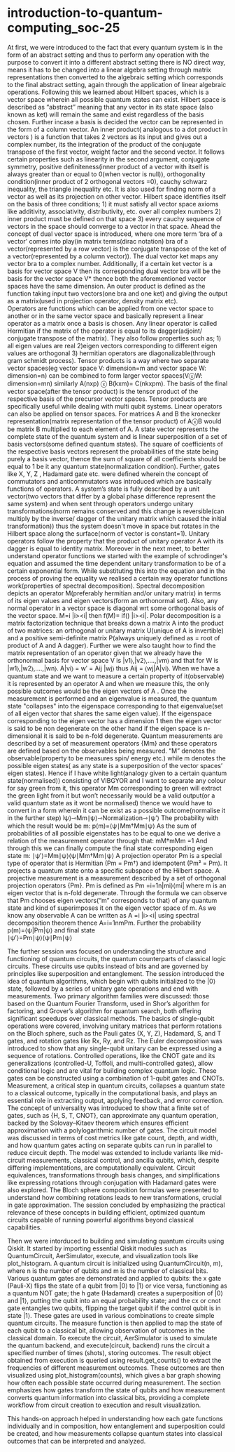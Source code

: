 # introduction-to-quantum-computing_soc-25

At first, we were introduced to the fact that every quantum system is in the form of an abstract setting and thus to perform any operation with the purpose to convert it into a different abstract setting there is NO direct way, means it has to be changed into a linear algebra setting through matrix representations then converted to the algebraic setting which corresponds to the final abstract setting, again through the application of linear algebraic operations. 
Following this we learned about Hilbert spaces, which is a vector space wherein all possible quantum states can exist. Hilbert space is described as “abstract” meaning that any vector in its state space (also known as ket) will remain the same and exist regardless of the basis chosen. Further incase a basis is decided the vector can be represented in the form of a column vector. An inner product( analogous to a dot product in vectors ) is a function that takes 2 vectors as its input and gives out a complex number, its the integration of the product of the conjugate transpose of the first vector, weight factor and the second vector. It follows certain properties such as linearity in the second argument, conjugate symmetry, positive definiteness(inner product of a vector with itself is always greater than or equal to 0(when vector is null)), orthogonality condition(inner product of 2 orthogonal vectors =0), cauchy schwarz inequality, the triangle inequality etc. It is also used for finding norm of a vector as well as its projection on other vector. 
Hilbert space identifies itself on the basis of three conditions; 1) it must satisfy all vector space axioms like additivity, associativity, distributivity, etc. over all complex numbers 2) inner product must be defined on that space 3) every cauchy sequence of vectors in the space should converge to a vector in that space. 
Ahead the concept of dual vector space is introduced, where one more term ‘bra of a vector’ comes into play(in matrix terms(dirac notation) bra of a vector(represented by a row vector) is the conjugate transpose of the ket of a vector(represented by a column vector)). The dual vector ket maps any vector bra to a complex number. Additionally, if a certain ket vector is a basis for vector space V then its corresponding dual vector bra will be the basis for the vector space V* thence both the aforementioned vector spaces have the same dimension. 
An outer product is defined as the function taking input two vectors(one bra and one ket) and giving the output as a matrix(used in projection operator, density matrix etc).  
Operators are functions which can be applied from one vector space to another or in the same vector space and basically represent a linear operator as a matrix once a basis is chosen. Any linear operator is called Hermitian if the matrix of the operator is equal to its dagger(adjoint/ conjugate transpose of the matrix). They also follow properties such as; 1) all eigen values are real 2)eigen vectors corresponding to different eigen values are orthogonal 3) hermitian operators are diagonalizable(through gram schmidt process).
Tensor products is a way where two separate vector spaces(eg vector space V: dimension=m and vector space W: dimension=n) can be combined to form larger vector spaces(VⓧW: dimension=mn) similarly A(nxp) ⓧ B(kxm)= C(nkxpm). The basis of the final vector space(after the tensor product) is the tensor product of the respective basis of the precursor vector spaces. Tensor products are specifically useful while dealing with multi qubit systems. Linear operators can also be applied on tensor spaces. For matrices A and B the kronecker representation(matrix representation of the tensor product) of AⓧB would be matrix B multiplied to each element of A. 
A state vector represents the complete state of the quantum system and is linear superposition of a set of basis vectors(some defined quantum states). The square of coefficients of the respective basis vectors represent the probabilities of the state being purely a basis vector, thence the sum of square of all coefficients should be equal to 1 be it any quantum state(normalization condition). 
Further, gates like X, Y, Z , Hadamard gate  etc. were defined wherein the concept of commutators and anticommutators was introduced which are basically functions of operators.
A system’s state is fully described by a unit vector(two vectors that differ by a global phase difference represent the same system) and when sent through operators undergo unitary transformations(norm remains conserved and this change is reversible(can multiply by the inverse/ dagger of the unitary matrix which caused the initial transformation)) thus the system doesn't move in space but rotates in the Hilbert space along the surface(norm of vector is constant=1). Unitary operators follow the property that the product of unitary operator A with its dagger is equal to identity matrix.
Moreover in the next meet, to better understand operator functions we started with the example of schrodinger's equation and assumed the time dependent unitary transformation to be of a certain exponential form. While substituting this into the equation and in the process of proving the equality we realised a certain way operator functions work(properties of spectral decomposition). Spectral decomposition depicts an operator M(preferably hermitian and/or unitary matrix) in terms of its eigen values and eigen vectors(form an orthonormal set). Also, any normal operator in a vector space is diagonal wrt some orthogonal basis of the vector space.
M=i |i><i| then f(M)= if() |i><i|.
Polar decomposition is a matrix factorization technique that breaks down a matrix A into the product of two matrices: an orthogonal or unitary matrix U(unique of A is invertible) and a positive semi-definite matrix P(always uniquely defined as = root of product of A and A dagger).
Further we were also taught how to find the matrix representation of an operator given that we already have the orthonormal basis for vector space V is |v1⟩,|v2⟩,....,|vm⟩ and that for W is |w1⟩,|w2⟩,....,|wn⟩.  A|vi⟩ = w′ = Aij |wj⟩  thus Aij = ⟨wj|A|vi⟩.
When we have a quantum state and we want to measure a certain property of it(observable) it is represented by an operator A and when we measure this, the only possible outcomes would be the eigen vectors of A . Once the measurement is performed and an eigenvalue is measured, the quantum state "collapses" into the eigenspace corresponding to that eigenvalue(set of all eigen vector that shares the same eigen value). If the eigenspace corresponding to the eigen vector has a dimension 1 then the eigen vector is said to be non degenerate on the other hand if the eigen space is n-dimensional it is said to be n-fold degenerate. 
Quantum measurements are described by a set of measurement operators {Mm} and these operators are defined based on the observables being measured. “M” denotes the observable(property to be measures spin/ energy etc.) while m denotes the possible eigen states( as any state is a superposition of the vector spaces’ eigen states). Hence if I have white light(analogy given to a certain quantum state(normalised)) consisting of VIBGYOR and I want to separate any colour for say green from it, this operator Mm corresponding to green will extract the green light from it but won’t necessarily would be a valid output(or a valid quantum state as it wont be normalised) thence we would have to convert in a form wherein it can be exist as a possible outcome(normalise it in the further step)
∣ψ⟩⇾​​Mm​∣ψ⟩⇾Normalization⇾​∣ψ′⟩
The probability with which the result would be m: p(m)=⟨ψ∣Mm†​Mm​∣ψ⟩
As the sum of probabilities of all possible eigenstates has to be equal to one we derive a relation of the measurement operator through that: mM†mMm =1 
And through this we can finally compute the final state corresponding eigen state m:
 ∣ψ′⟩=Mm​∣ψ⟩⟨ψ∣Mm†​Mm​∣ψ⟩
A projection operator Pm is a special type of operator that is Hermitian (Pm = Pm†) and idempotent (Pm² = Pm). It projects a quantum state onto a specific subspace of the Hilbert space. A projective measurement is a measurement described by a set of orthogonal projection operators {Pm}. Pm is defined as Pm =i=1n|mi⟩⟨mi| where m is an eigen vector that is n-fold degenerate. Through the formula we can observe that Pm chooses eigen vectors(“m” corresponds to that) of any quantum state and kind of superimposes it on the eigen vector space of m. As we know any observable  A can be written as A =i |i><i| using spectral decomposition theorem thence A=i=1nmPm. Further the probability p(m)=⟨ψ|Pm|ψ⟩ and final state  
∣ψ′⟩=Pm​∣ψ⟩⟨ψ∣Pm​∣ψ⟩

 
The further session was focused on understanding the structure and functioning of quantum circuits, the quantum counterparts of classical logic circuits. These circuits use qubits instead of bits and are governed by principles like superposition and entanglement. The session introduced the idea of quantum algorithms, which begin with qubits initialized to the |0⟩ state, followed by a series of unitary gate operations and end with measurements. 
Two primary algorithm families were discussed: those based on the Quantum Fourier Transform, used in Shor’s algorithm for factoring, and Grover’s algorithm for quantum search, both offering significant speedups over classical methods. The basics of single-qubit operations were covered, involving unitary matrices that perform rotations on the Bloch sphere, such as the Pauli gates (X, Y, Z), Hadamard, S, and T gates, and rotation gates like Rx, Ry, and Rz. The Euler decomposition was introduced to show that any single-qubit unitary can be expressed using a sequence of rotations. Controlled operations, like the CNOT gate and its generalizations (controlled-U, Toffoli, and multi-controlled gates), allow conditional logic and are vital for building complex quantum logic. These gates can be constructed using a combination of 1-qubit gates and CNOTs. Measurement, a critical step in quantum circuits, collapses a quantum state to a classical outcome, typically in the computational basis, and plays an essential role in extracting output, applying feedback, and error correction. The concept of universality was introduced to show that a finite set of gates, such as {H, S, T, CNOT}, can approximate any quantum operation, backed by the Solovay–Kitaev theorem which ensures efficient approximation with a polylogarithmic number of gates. 
The circuit model was discussed in terms of cost metrics like gate count, depth, and width, and how quantum gates acting on separate qubits can run in parallel to reduce circuit depth. The model was extended to include variants like mid-circuit measurements, classical control, and ancilla qubits, which, despite differing implementations, are computationally equivalent. Circuit equivalences, transformations through basis changes, and simplifications like expressing rotations through conjugation with Hadamard gates were also explored. 
The Bloch sphere composition formulas were presented to understand how combining rotations leads to new transformations, crucial in gate approximation. The session concluded by emphasizing the practical relevance of these concepts in building efficient, optimized quantum circuits capable of running powerful algorithms beyond classical capabilities.

Then we were intorduced to building and simulating quantum circuits using Qiskit. It started by importing essential Qiskit modules such as QuantumCircuit, AerSimulator, execute, and visualization tools like plot_histogram. A quantum circuit is initialized using QuantumCircuit(n, m), where n is the number of qubits and m is the number of classical bits. 
Various quantum gates are demonstrated and applied to qubits: the x gate (Pauli-X) flips the state of a qubit from |0⟩ to |1⟩ or vice versa, functioning as a quantum NOT gate; the h gate (Hadamard) creates a superposition of |0⟩ and |1⟩, putting the qubit into an equal probability state; and the cx or cnot gate entangles two qubits, flipping the target qubit if the control qubit is in state |1⟩. These gates are used in various combinations to create simple quantum circuits. The measure function is then applied to map the state of each qubit to a classical bit, allowing observation of outcomes in the classical domain. 
To execute the circuit, AerSimulator is used to simulate the quantum backend, and execute(circuit, backend) runs the circuit a specified number of times (shots), storing outcomes. The result object obtained from execution is queried using result.get_counts() to extract the frequencies of different measurement outcomes. 
These outcomes are then visualized using plot_histogram(counts), which gives a bar graph showing how often each possible state occurred during measurement. The section emphasizes how gates transform the state of qubits and how measurement converts quantum information into classical bits, providing a complete workflow from circuit creation to execution and result visualization. 

This hands-on approach helped in understanding how each gate functions individually and in composition, how entanglement and superposition could be created, and how measurements collapse quantum states into classical outcomes that can be interpreted and analyzed.





















